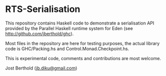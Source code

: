 RTS-Serialisation
=================

This repository contains Haskell code to demonstrate a serialisation API
provided by the Parallel Haskell runtime system for Eden 
(see http://github.com/jberthold/ghc).

Most files in the repository are here for testing purposes, the actual
library code is GHC/Packing.hs and Control.Monad.Checkpoint.hs.

This is experimental code, comments and contributions are most welcome.

Jost Berthold (jb.diku@gmail.com)
